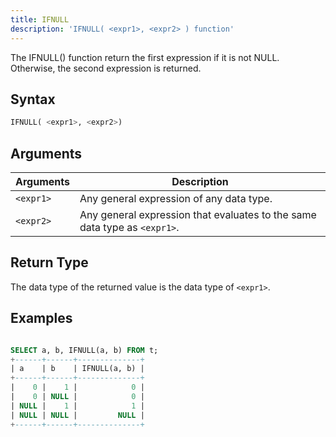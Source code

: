 ```yaml
---
title: IFNULL
description: 'IFNULL( <expr1>, <expr2> ) function'
---
```


The IFNULL() function return the first expression if it is not NULL. Otherwise, the second expression is returned.

## Syntax

```sql
IFNULL( <expr1>, <expr2>)
```

## Arguments

| Arguments       | Description                                                                     |
| --------------- | ------------------------------------------------------------------------------- |
| `<expr1>` | Any general expression of any data type.                                        |
| `<expr2>` | Any general expression that evaluates to the same data type as `<expr1>`. |

## Return Type

The data type of the returned value is the data type of `<expr1>`.

## Examples

```sql

SELECT a, b, IFNULL(a, b) FROM t;
+------+------+--------------+
| a    | b    | IFNULL(a, b) |
+------+------+--------------+
|    0 |    1 |            0 |
|    0 | NULL |            0 |
| NULL |    1 |            1 |
| NULL | NULL |         NULL |
+------+------+--------------+
```
